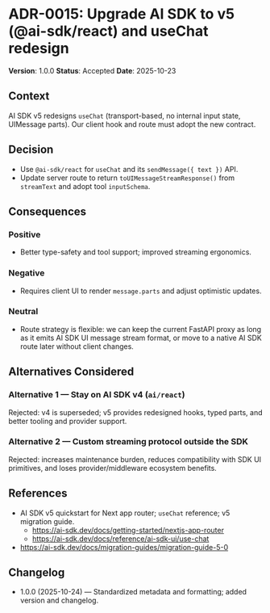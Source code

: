 # ADR-0015: Upgrade AI SDK to v5 (@ai-sdk/react) and useChat redesign

**Version**: 1.0.0
**Status**: Accepted
**Date**: 2025-10-23

## Context

AI SDK v5 redesigns `useChat` (transport-based, no internal input state, UIMessage parts). Our client hook and route must adopt the new contract.

## Decision

- Use `@ai-sdk/react` for `useChat` and its `sendMessage({ text })` API.
- Update server route to return `toUIMessageStreamResponse()` from `streamText` and adopt tool `inputSchema`.

## Consequences

### Positive

- Better type-safety and tool support; improved streaming ergonomics.

### Negative

- Requires client UI to render `message.parts` and adjust optimistic updates.

### Neutral

- Route strategy is flexible: we can keep the current FastAPI proxy as long as it emits AI SDK UI message stream format, or move to a native AI SDK route later without client changes.

## Alternatives Considered

### Alternative 1 — Stay on AI SDK v4 (`ai/react`)

Rejected: v4 is superseded; v5 provides redesigned hooks, typed parts, and better tooling and provider support.

### Alternative 2 — Custom streaming protocol outside the SDK

Rejected: increases maintenance burden, reduces compatibility with SDK UI primitives, and loses provider/middleware ecosystem benefits.

## References

- AI SDK v5 quickstart for Next app router; `useChat` reference; v5 migration guide.
  - <https://ai-sdk.dev/docs/getting-started/nextjs-app-router>
  - <https://ai-sdk.dev/docs/reference/ai-sdk-ui/use-chat>
- <https://ai-sdk.dev/docs/migration-guides/migration-guide-5-0>

## Changelog

- 1.0.0 (2025-10-24) — Standardized metadata and formatting; added version and changelog.

